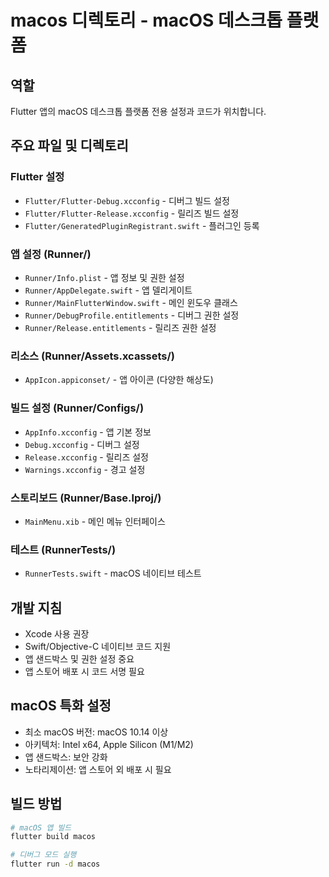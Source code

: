 # macos 디렉토리 - macOS 데스크톱 플랫폼

## 역할
Flutter 앱의 macOS 데스크톱 플랫폼 전용 설정과 코드가 위치합니다.

## 주요 파일 및 디렉토리

### Flutter 설정
- `Flutter/Flutter-Debug.xcconfig` - 디버그 빌드 설정
- `Flutter/Flutter-Release.xcconfig` - 릴리즈 빌드 설정
- `Flutter/GeneratedPluginRegistrant.swift` - 플러그인 등록

### 앱 설정 (Runner/)
- `Runner/Info.plist` - 앱 정보 및 권한 설정
- `Runner/AppDelegate.swift` - 앱 델리게이트
- `Runner/MainFlutterWindow.swift` - 메인 윈도우 클래스
- `Runner/DebugProfile.entitlements` - 디버그 권한 설정
- `Runner/Release.entitlements` - 릴리즈 권한 설정

### 리소스 (Runner/Assets.xcassets/)
- `AppIcon.appiconset/` - 앱 아이콘 (다양한 해상도)

### 빌드 설정 (Runner/Configs/)
- `AppInfo.xcconfig` - 앱 기본 정보
- `Debug.xcconfig` - 디버그 설정
- `Release.xcconfig` - 릴리즈 설정
- `Warnings.xcconfig` - 경고 설정

### 스토리보드 (Runner/Base.lproj/)
- `MainMenu.xib` - 메인 메뉴 인터페이스

### 테스트 (RunnerTests/)
- `RunnerTests.swift` - macOS 네이티브 테스트

## 개발 지침
- Xcode 사용 권장
- Swift/Objective-C 네이티브 코드 지원
- 앱 샌드박스 및 권한 설정 중요
- 앱 스토어 배포 시 코드 서명 필요

## macOS 특화 설정
- 최소 macOS 버전: macOS 10.14 이상
- 아키텍처: Intel x64, Apple Silicon (M1/M2)
- 앱 샌드박스: 보안 강화
- 노타리제이션: 앱 스토어 외 배포 시 필요

## 빌드 방법
```bash
# macOS 앱 빌드
flutter build macos

# 디버그 모드 실행
flutter run -d macos
``` 